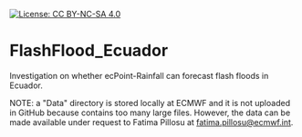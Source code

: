 [![License: CC BY-NC-SA 4.0](https://img.shields.io/badge/License-CC%20BY--NC--SA%204.0-lightgrey.svg)](https://creativecommons.org/licenses/by-nc-sa/4.0/)

# FlashFlood_Ecuador
Investigation on whether ecPoint-Rainfall can forecast flash floods in Ecuador.

NOTE: a "Data" directory is stored locally at ECMWF and it is not uploaded in GitHub because contains too many large files.
However, the data can be made available under request to Fatima Pillosu at fatima.pillosu@ecmwf.int.

